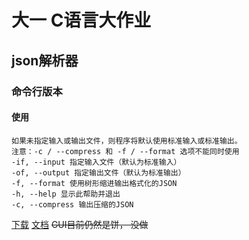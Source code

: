 # 大一 C语言大作业

## json解析器

### 命令行版本

#### 使用
```
如果未指定输入或输出文件，则程序将默认使用标准输入或标准输出。
注意：-c / --compress 和 -f / --format 选项不能同时使用
-if, --input 指定输入文件（默认为标准输入）
-of, --output 指定输出文件（默认为标准输出）
-f, --format 使用树形缩进输出格式化的JSON
-h, --help 显示此帮助并退出
-c, --compress 输出压缩的JSON
```
[下载](https://github.com/undefined-ux/json-parser-homework/releases)
[文档](https://undefined-ux.github.io/json-parser-homework)
<del>GUI目前仍然是饼， 没做</del> 